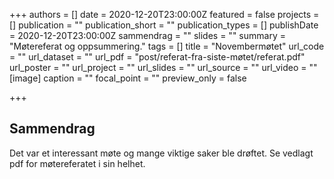 +++
authors = []
date = 2020-12-20T23:00:00Z
featured = false
projects = []
publication = ""
publication_short = ""
publication_types = []
publishDate = 2020-12-20T23:00:00Z
sammendrag = ""
slides = ""
summary = "Møtereferat og oppsummering."
tags = []
title = "Novembermøtet"
url_code = ""
url_dataset = ""
url_pdf = "post/referat-fra-siste-møtet/referat.pdf"
url_poster = ""
url_project = ""
url_slides = ""
url_source = ""
url_video = ""
[image]
caption = ""
focal_point = ""
preview_only = false


+++

## Sammendrag

Det var et interessant møte og mange viktige saker ble drøftet. Se vedlagt pdf for møtereferatet i sin helhet. 